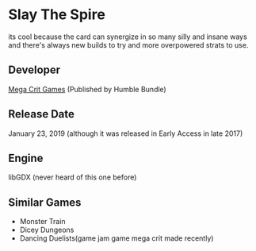 # Slay The Spire
its cool because the card can synergize in so many silly and insane ways and there's always new builds to try and more overpowered strats to use.
## Developer
[Mega Crit Games](https://www.megacrit.com/) (Published by Humble Bundle)
## Release Date
January 23, 2019 (although it was released in Early Access in late 2017)
## Engine
libGDX (never heard of this one before)
## Similar Games
- Monster Train
- Dicey Dungeons
- Dancing Duelists(game jam game mega crit made recently)
